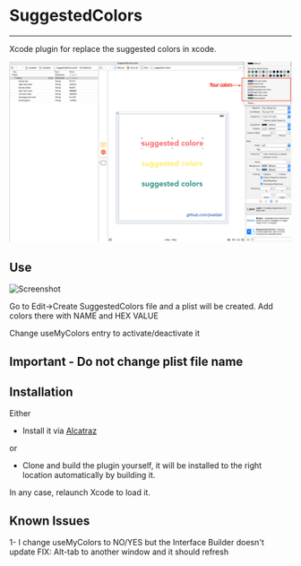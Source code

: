 # SuggestedColors
---

Xcode plugin for replace the suggested colors in xcode.

![Screenshot](https://raw.githubusercontent.com/jwaitzel/SuggestedColors/master/SuggestedColors.png)

## Use

![Screenshot](https://raw.githubusercontent.com/jwaitzel/SuggestedColors/master/CreateFile.png)

Go to Edit->Create SuggestedColors file and a plist will be created. Add colors there with NAME and HEX VALUE

Change useMyColors entry to activate/deactivate it

## Important - Do not change plist file name

## Installation
Either

- Install it via [Alcatraz](http://alcatraz.io/)

or

- Clone and build the plugin yourself, it will be installed to the right location automatically by building it.


In any case, relaunch Xcode to load it.

## Known Issues
1- I change useMyColors to NO/YES but the Interface Builder doesn't update
  FIX: Alt-tab to another window and it should refresh


